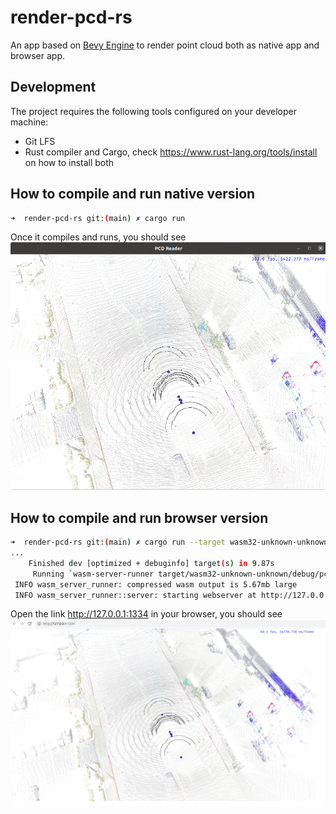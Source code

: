 render-pcd-rs
=======
An app based on [Bevy Engine](https://bevyengine.org/) to render point cloud both as native app and browser app.

## Development
The project requires the following tools configured on your developer machine:
- Git LFS
- Rust compiler and Cargo, check https://www.rust-lang.org/tools/install on how to install both

## How to compile and run native version
```bash
➜  render-pcd-rs git:(main) ✗ cargo run
```
Once it compiles and runs, you should see 
![run_native.png](doc/run_native.png)

## How to compile and run browser version
```bash
➜  render-pcd-rs git:(main) ✗ cargo run --target wasm32-unknown-unknown
...
    Finished dev [optimized + debuginfo] target(s) in 9.87s
     Running `wasm-server-runner target/wasm32-unknown-unknown/debug/pcd-renderer.wasm`
 INFO wasm_server_runner: compressed wasm output is 5.67mb large
 INFO wasm_server_runner::server: starting webserver at http://127.0.0.1:1334
```
Open the link http://127.0.0.1:1334 in your browser, you should see
![run_browser.png](doc/run_browser.png)